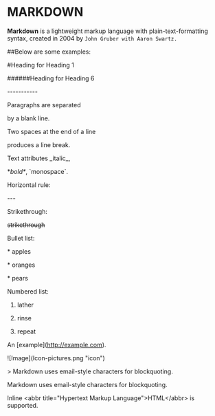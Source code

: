 # MARKDOWN

**Markdown** is a  lightweight markup language with plain-text-formatting syntax, created in 2004 by ```John Gruber with Aaron Swartz.```

##Below are some examples:

\#Heading for Heading 1
\######Heading for Heading 6
\-----------

Paragraphs are separated

by a blank line.

Two spaces at the end of a line  

produces a line break.  
Text attributes \_italic\_, 

\**bold\**, \`monospace\`.

Horizontal rule:
\---

Strikethrough:

~~strikethrough~~

Bullet list:

  \* apples

  \* oranges

  \* pears

Numbered list:

  1. lather

  2. rinse

  3. repeat

An \[example](http://example.com).

\!\[Image](Icon-pictures.png "icon")

\> Markdown uses email-style characters for blockquoting.
Markdown uses email-style characters for blockquoting.

Inline &lt;abbr title="Hypertext Markup Language"&gt;HTML&lt;/abbr&gt; is supported.